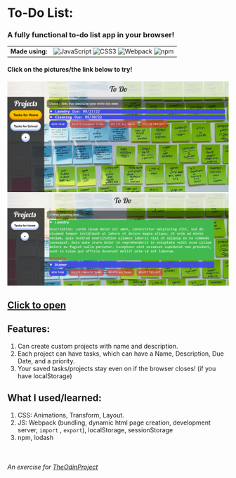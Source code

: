 # To-Do List: 
### A fully functional to-do list app in your browser!

<table>
  <td align="center"><b>Made using:</b></td>
  <td> 
    <img title="JavaScript" src="https://cdn.jsdelivr.net/gh/devicons/devicon/icons/javascript/javascript-plain.svg" width="40" height="40" alt="JavaScript" />
    <img title="CSS3" src="https://cdn.jsdelivr.net/gh/devicons/devicon/icons/css3/css3-plain.svg" width="40" height="40" alt="CSS3" />
    <img title="Webpack" src="https://cdn.jsdelivr.net/gh/devicons/devicon/icons/webpack/webpack-original.svg" width="40" height="40" alt="Webpack" />
    <img title="npm" src="https://cdn.jsdelivr.net/gh/devicons/devicon/icons/npm/npm-original-wordmark.svg" width="40" height="40" alt="npm" />
  </td>
</table>

#### Click on the pictures/the link below to try!

<a href="https://redplusblue.github.io/to-do/"><img src="files/preview.png" alt="A preview picture" title="Click Me!"></a>
<a href="https://redplusblue.github.io/to-do/"><img src="files/preview_1.1.0.png" alt="A preview picture" title="Click Me!"></a>

## [Click to open](https://redplusblue.github.io/to-do/)

## Features:
1. Can create custom projects with name and description. 
2. Each project can have tasks, which can have a Name, Description, Due Date, and a priority.
3. Your saved tasks/projects stay even on if the browser closes! (if you have localStorage) 

## What I used/learned:
1. CSS: Animations, Transform, Layout. 
2. JS: Webpack (bundling, dynamic html page creation, development server, `import` , `export`), localStorage, sessionStorage
3. npm, lodash

<br>

###### An exercise for [TheOdinProject](theodinproject.com)

